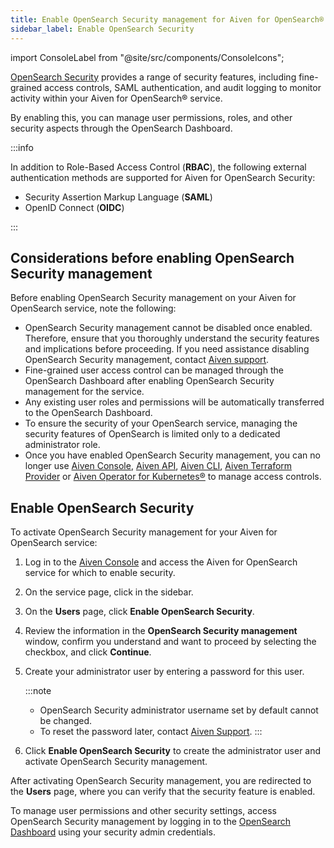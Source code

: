 ```yaml
---
title: Enable OpenSearch Security management for Aiven for OpenSearch®
sidebar_label: Enable OpenSearch Security
---
```


import ConsoleLabel from "@site/src/components/ConsoleIcons";

[OpenSearch Security](/docs/products/opensearch/concepts/os-security) provides a range of security features, including fine-grained access controls, SAML authentication, and audit logging to monitor activity within your Aiven for OpenSearch® service.

By enabling this, you can manage user permissions, roles, and other security aspects
through the OpenSearch Dashboard.

:::info

In addition to Role-Based Access Control (**RBAC**), the following external authentication
methods are supported for Aiven for OpenSearch Security:

- Security Assertion Markup Language (**SAML**)
- OpenID Connect (**OIDC**)

:::

## Considerations before enabling OpenSearch Security management

Before enabling OpenSearch Security management on your Aiven for
OpenSearch service, note the following:

-   OpenSearch Security management cannot be disabled once enabled.
    Therefore, ensure that you thoroughly understand the security
    features and implications before proceeding. If you need assistance
    disabling OpenSearch Security management, contact [Aiven
    support](https://aiven.io/support-services).
-   Fine-grained user access control can be managed through the
    OpenSearch Dashboard after enabling OpenSearch Security management
    for the service.
-   Any existing user roles and permissions will be automatically
    transferred to the OpenSearch Dashboard.
-   To ensure the security of your OpenSearch service, managing the
    security features of OpenSearch is limited only to a dedicated
    administrator role.
-   Once you have enabled OpenSearch Security management, you can no
    longer use [Aiven Console](https://console.aiven.io/), [Aiven
    API](https://api.aiven.io/doc/),
    [Aiven CLI](/docs/tools/cli),
    [Aiven Terraform Provider](/docs/tools/terraform) or
    [Aiven Operator for Kubernetes®](/docs/tools/kubernetes) to manage access controls.

## Enable OpenSearch Security

To activate OpenSearch Security management for your Aiven for OpenSearch service:

1.  Log in to the [Aiven Console](https://console.aiven.io/) and access
    the Aiven for OpenSearch service for which to enable
    security.

1.  On the service page, click <ConsoleLabel name="users"/> in the sidebar.

1.  On the **Users** page, click **Enable OpenSearch Security**.

1.  Review the information in the **OpenSearch Security management** window, confirm
    you understand and want to proceed by selecting the checkbox, and click **Continue**.

1.  Create your administrator user by entering a password for this user.

    :::note
    -   OpenSearch Security administrator username set by default cannot be changed.
    -   To reset the password later, contact [Aiven Support](mailto:support@aiven.io).
    :::

1.  Click **Enable OpenSearch Security** to create the administrator user and activate
    OpenSearch Security management.

After activating OpenSearch Security management, you are redirected to the **Users** page,
where you can verify that the security feature is enabled.

To manage user permissions and other security settings, access OpenSearch Security
management by logging in to the [OpenSearch Dashboard](/docs/products/opensearch/dashboards)
using your security admin credentials.

